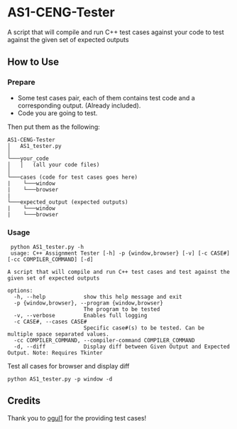 # AS1-CENG-Tester
 A script that will compile and run C++ test cases against your code to test against the given set of expected outputs

## How to Use

### Prepare
 - Some test cases pair, each of them contains test code and a corresponding output. (Already included).
 - Code you are going to test.

Then put them as the following:

```
AS1-CENG-Tester
│   AS1_tester.py
│
└───your_code
│   │   (all your code files)
│   
└───cases (code for test cases goes here)
|    └───window
|    └───browser
|    
└───expected_output (expected outputs)
|    └───window
|    └───browser
```

### Usage
```
 python AS1_tester.py -h 
 usage: C++ Assignment Tester [-h] -p {window,browser} [-v] [-c CASE#] [-cc COMPILER_COMMAND] [-d]

A script that will compile and run C++ test cases and test against the given set of expected outputs

options:
  -h, --help            show this help message and exit
  -p {window,browser}, --program {window,browser}
                        The program to be tested
  -v, --verbose         Enables full logging
  -c CASE#, --cases CASE#
                        Specific case#(s) to be tested. Can be multiple space separated values.
  -cc COMPILER_COMMAND, --compiler-command COMPILER_COMMAND
  -d, --diff            Display diff between Given Output and Expected Output. Note: Requires Tkinter
  ```
  
  Test all cases for browser and display diff
  ```
  python AS1_tester.py -p window -d 
  ```
## Credits
Thank you to [ogul1](https://github.com/ogul1) for the providing test cases!  
